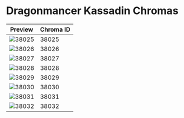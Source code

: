 # Dragonmancer Kassadin Chromas

| Preview | Chroma ID |
|---------|-----------|
| ![38025](https://raw.communitydragon.org/latest/plugins/rcp-be-lol-game-data/global/default/v1/champion-chroma-images/38/38025.png) | 38025 |
| ![38026](https://raw.communitydragon.org/latest/plugins/rcp-be-lol-game-data/global/default/v1/champion-chroma-images/38/38026.png) | 38026 |
| ![38027](https://raw.communitydragon.org/latest/plugins/rcp-be-lol-game-data/global/default/v1/champion-chroma-images/38/38027.png) | 38027 |
| ![38028](https://raw.communitydragon.org/latest/plugins/rcp-be-lol-game-data/global/default/v1/champion-chroma-images/38/38028.png) | 38028 |
| ![38029](https://raw.communitydragon.org/latest/plugins/rcp-be-lol-game-data/global/default/v1/champion-chroma-images/38/38029.png) | 38029 |
| ![38030](https://raw.communitydragon.org/latest/plugins/rcp-be-lol-game-data/global/default/v1/champion-chroma-images/38/38030.png) | 38030 |
| ![38031](https://raw.communitydragon.org/latest/plugins/rcp-be-lol-game-data/global/default/v1/champion-chroma-images/38/38031.png) | 38031 |
| ![38032](https://raw.communitydragon.org/latest/plugins/rcp-be-lol-game-data/global/default/v1/champion-chroma-images/38/38032.png) | 38032 |